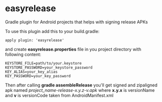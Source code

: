 easyrelease
===========

Gradle plugin for Android projects that helps with signing release APKs

To use this plugin add this to your build.gradle:
```
apply plugin: 'easyrelease'
```

and create __easyrelease.properties__ file in you project directory with following content:
```
KEYSTORE_FILE=path/to/your.keystore
KEYSTORE_PASSWORD=your_keystore_password
KEY_ALIAS=your_key_alias
KEY_PASSWORD=your_key_password
```

Then after calling __gradle assembleRelease__ you'll get signed and zipaligned apk named *project_name-release-x.y.z-v.apk* where __x.y.x__ is versionName and __v__ is versionCode taken from AndroidManifest.xml 
